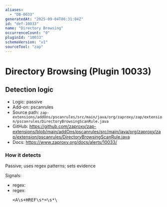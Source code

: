 ```yaml
---
aliases:
  - "DB-0033"
generatedAt: "2025-09-04T00:31:04Z"
id: "def-10033"
name: "Directory Browsing"
occurrenceCount: "0"
pluginId: "10033"
schemaVersion: "v1"
sourceTool: "zap"
---
```


# Directory Browsing (Plugin 10033)

## Detection logic

- Logic: passive
- Add-on: pscanrules
- Source path: `zap-extensions/addOns/pscanrules/src/main/java/org/zaproxy/zap/extension/pscanrules/DirectoryBrowsingScanRule.java`
- GitHub: https://github.com/zaproxy/zap-extensions/blob/main/addOns/pscanrules/src/main/java/org/zaproxy/zap/extension/pscanrules/DirectoryBrowsingScanRule.java
- Docs: https://www.zaproxy.org/docs/alerts/10033/

### How it detects

Passive; uses regex patterns; sets evidence

Signals:
- regex:<title>Index of /[^<]+?</title>
- regex:<pre><A\\s+HREF\\s*=\\s*\

